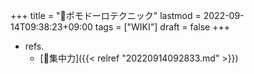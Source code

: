 +++
title = "📝ポモドーロテクニック"
lastmod = 2022-09-14T09:38:23+09:00
tags = ["WIKI"]
draft = false
+++

-   refs.
    -   [📝集中力]({{< relref "20220914092833.md" >}})
